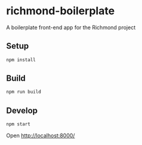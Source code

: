 # richmond-boilerplate

A boilerplate front-end app for the Richmond project

## Setup

```bash
npm install
```

## Build

```bash
npm run build
```

## Develop

```bash
npm start
```

Open [http://localhost:8000/](http://localhost:8000/)
